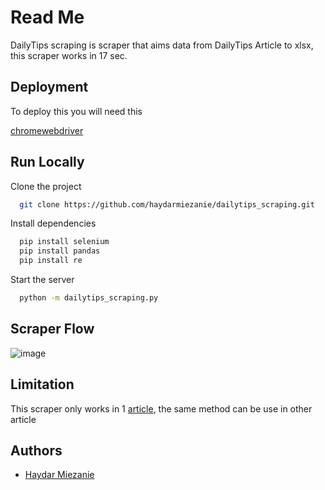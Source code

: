 
# Read Me

DailyTips scraping is scraper that aims data from DailyTips Article to xlsx, this scraper works in 17 sec.

## Deployment

To deploy this you will need this

[chromewebdriver](https://chromedriver.chromium.org/downloads)




## Run Locally

Clone the project
```bash
  git clone https://github.com/haydarmiezanie/dailytips_scraping.git
```

Install dependencies

```bash
  pip install selenium
  pip install pandas
  pip install re
```

Start the server

```bash
  python -m dailytips_scraping.py
```


## Scraper Flow

![image](https://user-images.githubusercontent.com/39428898/200729526-3f38ee68-a6bf-4c72-8e0c-e08d027612fb.png)




## Limitation

This scraper only works in 1 [article](https://www.dailytips.id/2020/03/553-daftar-perusahaan-di-kawasan.html), the same method can be use in other article

## Authors

- [Haydar Miezanie](https://github.com/haydarmiezanie)

